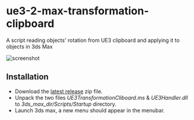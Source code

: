 ue3-2-max-transformation-clipboard
============================

A script reading objects' rotation from UE3 clipboard and applying it to objects in 3ds Max

![screenshot](https://raw.githubusercontent.com/spitfire05/ue3-2-max-transformation-clipboard/master/screenshot.JPG)

## Installation
* Download the [latest release](https://github.com/spitfire05/ue3-2-max-transformation-clipboard/releases/latest) zip file.
* Unpack the two files *UE3TransformationCliboard.ms* & *UE3Handler.dll* to *3ds_max_dir/Scripts/Startup* directory.
* Launch 3ds max, a new menu should appear in the menubar.
